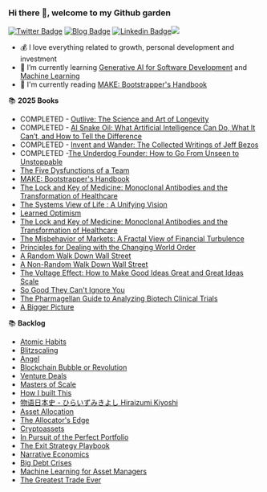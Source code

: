 ### Hi there :wave:, welcome to my Github garden

[![Twitter Badge](https://img.shields.io/badge/-fred__yu1-blue?style=flat&logo=Twitter&logoColor=white&link=https://www.twitter.com/fred_yu1)](https://www.twitter.com/fred_yu1) [![Blog Badge](https://img.shields.io/badge/-Personal%20Blog-47CCCC?style=flat&logo=Google-Chrome&logoColor=white&link=https://fredyu.me/)](https://www.fredyu.me/) [![Linkedin Badge](https://img.shields.io/badge/-FredYu-blue?style=flat&logo=Linkedin&logoColor=white&link=https://www.linkedin.com/in/fy2/)](https://www.linkedin.com/in/fy2/)![](https://visitor-badge.glitch.me/badge?page_id=https://github.com/fredyuu&style=flat-square&color=0088cc)

-   :moneybag: I love everything related to growth, personal development and investment
-   :seedling: I’m currently learning [Generative AI for Software Development](https://www.coursera.org/professional-certificates/generative-ai-for-software-development) and [Machine Learning](https://www.coursera.org/specializations/machine-learning-introduction)
-   :book: I'm currently reading [MAKE: Bootstrapper's Handbook](https://www.goodreads.com/book/show/39165640-make)

:books: **2025 Books**

-   COMPLETED - [Outlive: The Science and Art of Longevity](https://www.amazon.com.au/Outlive-Longevity-Peter-Attia-MD/dp/0593236599)
-   COMPLETED - [AI Snake Oil: What Artificial Intelligence Can Do, What It Can’t, and How to Tell the Difference](https://www.amazon.com.au/Snake-Oil-Artificial-Intelligence-Difference-ebook/dp/B0CW1JCKVL)
-   COMPLETED -  [Invent and Wander: The Collected Writings of Jeff Bezos](https://www.amazon.com.au/Invent-Wander-Collected-Writings-Introduction-ebook/dp/B08BCCT6MW)
-   COMPLETED -[The Underdog Founder: How to Go From Unseen to Unstoppable](https://www.amazon.com.au/Underdog-Founder-How-Unseen-Unstoppable-ebook/dp/B0CH9D22YH)
-   [The Five Dysfunctions of a Team](https://www.amazon.com.au/Five-Dysfunctions-Team-Leadership-Lencioni-ebook/dp/B006960LQW)
-   [MAKE: Bootstrapper's Handbook](https://www.goodreads.com/book/show/39165640-make)
-   [The Lock and Key of Medicine: Monoclonal Antibodies and the Transformation of Healthcare](https://www.amazon.com.au/Lock-Key-Medicine-Monoclonal-Transformation/dp/0300167733)
-   [The Systems View of Life : A Unifying Vision](https://www.amazon.com.au/Systems-View-Life-Unifying-Vision/dp/1316616436)
-   [Learned Optimism](https://www.amazon.com.au/Learned-Optimism-Martin-Seligman-ebook/dp/B004X83D6I)
-   [The Lock and Key of Medicine: Monoclonal Antibodies and the Transformation of Healthcare](https://www.amazon.com.au/Lock-Key-Medicine-Monoclonal-Transformation/dp/0300167733)
-   [The Misbehavior of Markets: A Fractal View of Financial Turbulence](https://www.amazon.com/dp/0465043577)
-   [Principles for Dealing with the Changing World Order](https://www.amazon.com/dp/1982160276)
-   [A Random Walk Down Wall Street](https://www.amazon.com/Random-Walk-Down-Wall-Street/dp/0393358380)
-   [A Non-Random Walk Down Wall Street](https://www.amazon.com/Non-Random-Walk-Down-Wall-Street/dp/0691092567)
-   [The Voltage Effect: How to Make Good Ideas Great and Great Ideas Scale](https://www.amazon.com/Voltage-Effect-Ideas-Great-Scale/dp/0593239482)
-   [So Good They Can't Ignore You](https://www.amazon.com/Good-They-Cant-Ignore-You-ebook/dp/B01KFR64LQ/)
-   [The Pharmagellan Guide to Analyzing Biotech Clinical Trials](https://www.amazon.com.au/Pharmagellan-Analyzing-Biotech-Clinical-Trials/dp/0998407526)
-   [A Bigger Picture](https://www.amazon.com.au/Bigger-Picture-new-foreword-ebook/dp/B09DTVCKSK)

:books: **Backlog**
-   [Atomic Habits](https://www.amazon.com/Atomic-Habits-Proven-Build-Break-ebook/dp/B07D23CFGR)
-   [Blitzscaling](https://www.amazon.com/Blitzscaling-Lightning-Fast-Building-Massively-Companies-ebook/dp/B07BBR9KCY/)
-   [Angel](https://www.amazon.com/Angel-Invest-Technology-Startups-Timeless-Investor/dp/0062560700)
-   [Blockchain Bubble or Revolution](https://www.amazon.com/Blockchain-Bubble-Revolution-Present-Cryptocurrencies-ebook/dp/B07T13GP1Q)
-   [Venture Deals](https://www.amazon.com/dp/B07YL8NHLH)
-   [Masters of Scale](https://www.amazon.com/Masters-Scale-Surprising-successful-entrepreneurs-ebook/dp/B08PK2HR6H/)
-   [How I built This](https://www.amazon.com/How-Built-This-Unexpected-Entrepreneurs-ebook/dp/B086ML44T1/)
-   [物语日本史 - ひらいずみきよし Hiraizumi Kiyoshi](https://www.amazon.com/%E7%89%A9%E8%AF%AD%E6%97%A5%E6%9C%AC%E5%8F%B2-%E5%A5%97%E8%A3%85%E5%85%B13%E5%86%8C-%E5%B9%B3%E6%B3%89%E6%BE%84/dp/B01N22PHNO)
-   [Asset Allocation](https://www.amazon.com/gp/product/B09BBW5MSK)
-   [The Allocator's Edge](https://www.amazon.com/Allocators-Edge-alternative-investments-diversification-ebook/dp/B097RL8W37)
-   [Cryptoassets](https://www.amazon.com/Cryptoassets-Innovative-Investors-Bitcoin-Beyond-ebook/dp/B0743MPV9R)
-   [In Pursuit of the Perfect Portfolio](https://www.amazon.com/gp/product/B08WYR662K)
-   [The Exit Strategy Playbook](https://www.amazon.com/Exit-Strategy-Playbook-Definitive-Selling-Business-ebook/dp/B09D37DS6T)
-   [Narrative Economics](https://www.amazon.com/gp/product/B087YYKL79)
-   [Big Debt Crises](https://www.amazon.com/dp/057856565X)
-   [Machine Learning for Asset Managers](https://www.amazon.com/Machine-Learning-Managers-Elements-Quantitative/dp/1108792898/)
-   [The Greatest Trade Ever](https://www.amazon.com/dp/0385529945)
